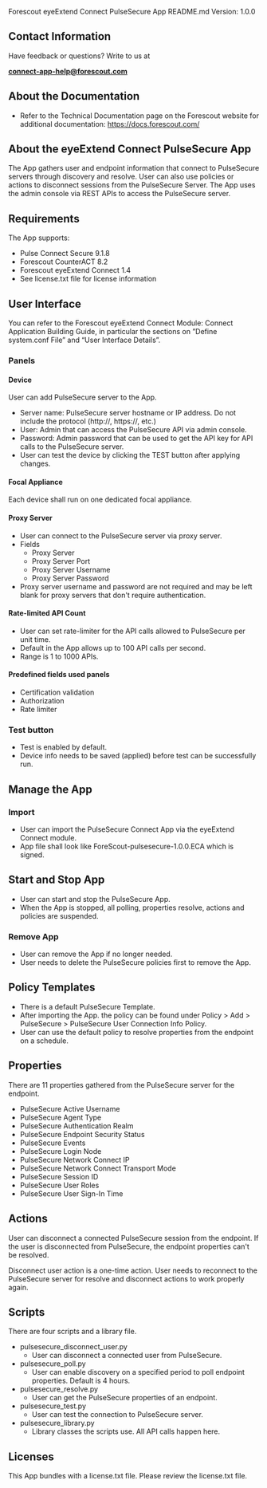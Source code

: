 Forescout eyeExtend Connect PulseSecure App README.md
Version: 1.0.0

## Contact Information

Have feedback or questions? Write to us at

**[connect-app-help@forescout.com](mailto:connect-app-help@forescout.com)**

## About the Documentation
- Refer to the Technical Documentation page on the Forescout website for additional documentation:
https://docs.forescout.com/

## About the eyeExtend Connect PulseSecure App
The App gathers user and endpoint information that connect to PulseSecure servers through discovery and resolve. User can also use policies or
actions to disconnect sessions from the PulseSecure Server. The App uses the admin console via REST APIs to access the
PulseSecure server.

## Requirements
The App supports:
- Pulse Connect Secure 9.1.8
- Forescout CounterACT 8.2
- Forescout eyeExtend Connect 1.4
- See license.txt file for license information

## User Interface
You can refer to the Forescout eyeExtend Connect Module: Connect Application Building Guide, in particular the
sections on ”Define system.conf File” and “User Interface Details”.
### Panels
#### Device
User can add PulseSecure server to the App.
- Server name: PulseSecure server hostname or IP address. Do not include the protocol (http://, https://, etc.)
- User: Admin that can access the PulseSecure API via admin console.
- Password: Admin password that can be used to get the API key for API calls to the PulseSecure server.
- User can test the device by clicking the TEST button after applying changes.

#### Focal Appliance
Each device shall run on one dedicated focal appliance.

#### Proxy Server
- User can connect to the PulseSecure server via proxy server.
- Fields
    - Proxy Server
    - Proxy Server Port
    - Proxy Server Username
    - Proxy Server Password
- Proxy server username and password are not required and may be left blank for proxy servers that don't require authentication.

#### Rate-limited API Count
- User can set rate-limiter for the API calls allowed to PulseSecure per unit time.
- Default in the App allows up to 100 API calls per second.
- Range is 1 to 1000 APIs.

#### Predefined fields used panels
- Certification validation
- Authorization
- Rate limiter

### Test button
- Test is enabled by default.
- Device info needs to be saved (applied) before test can be successfully run.

## Manage the App
### Import
- User can import the PulseSecure Connect App via the eyeExtend Connect module.
- App file shall look like ForeScout-pulsesecure-1.0.0.ECA which is signed.

## Start and Stop App
- User can start and stop the PulseSecure App.
- When the App is stopped, all polling, properties resolve, actions and policies are suspended.

### Remove App
- User can remove the App if no longer needed.
- User needs to delete the PulseSecure policies first to remove the App.

## Policy Templates
- There is a default PulseSecure Template.
- After importing the App. the policy can be found under Policy > Add > PulseSecure > PulseSecure User Connection Info Policy.
- User can use the default policy to resolve properties from the endpoint on a schedule.

## Properties
There are 11 properties gathered from the PulseSecure server for the endpoint.
- PulseSecure Active Username 
- PulseSecure Agent Type
- PulseSecure Authentication Realm
- PulseSecure Endpoint Security Status
- PulseSecure Events
- PulseSecure Login Node
- PulseSecure Network Connect IP
- PulseSecure Network Connect Transport Mode
- PulseSecure Session ID
- PulseSecure User Roles
- PulseSecure User Sign-In Time

## Actions
User can disconnect a connected PulseSecure session from the endpoint. If the user is disconnected from PulseSecure,
the endpoint properties can't be resolved.

Disconnect user action is a one-time action. User needs to reconnect to the PulseSecure server for resolve and
disconnect actions to work properly again.

## Scripts
There are four scripts and a library file.
- pulsesecure_disconnect_user.py
    - User can disconnect a connected user from PulseSecure.
- pulsesecure_poll.py
    - User can enable discovery on a specified period to poll endpoint properties. Default is 4 hours.
- pulsesecure_resolve.py
    - User can get the PulseSecure properties of an endpoint.
- pulsesecure_test.py
    - User can test the connection to PulseSecure server.
- pulsesecure_library.py
    - Library classes the scripts use. All API calls happen here.

## Licenses
This App bundles with a license.txt file. Please review the license.txt file.